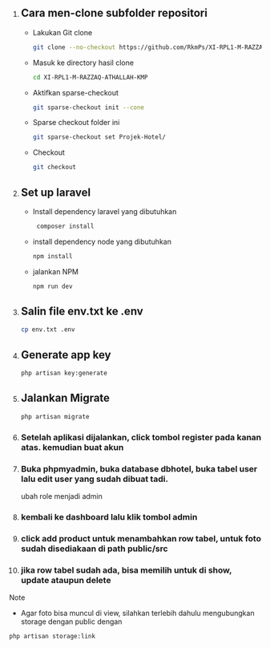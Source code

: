 1. ## Cara men-clone subfolder repositori

    - Lakukan Git clone
       ```bash
       git clone --no-checkout https://github.com/RkmPs/XI-RPL1-M-RAZZAQ-ATHALLAH-KMP
       ```
    - Masuk ke directory hasil clone
       ```bash
       cd XI-RPL1-M-RAZZAQ-ATHALLAH-KMP
       ```
    - Aktifkan sparse-checkout
       ```bash
       git sparse-checkout init --cone
       ```
    - Sparse checkout folder ini
       ```bash
       git sparse-checkout set Projek-Hotel/
       ```
    - Checkout
       ```bash
       git checkout
       ```

2. ## Set up laravel
    - Install dependency laravel yang dibutuhkan
      ```bash
       composer install
       ```
    - install dependency node yang dibutuhkan
       ```bash
       npm install
       ```
    - jalankan NPM
       ```bash
       npm run dev
       ```

3. ## Salin file env.txt ke .env
   ```bash
   cp env.txt .env
   ```

4. ## Generate app key
   ```bash
   php artisan key:generate
   ```

5. ## Jalankan Migrate
   ```bash
   php artisan migrate
   ```

6. ### Setelah aplikasi dijalankan, click tombol register pada kanan atas. kemudian buat akun

7. ### Buka phpmyadmin, buka database dbhotel, buka tabel user lalu edit user yang sudah dibuat tadi.
   ubah role menjadi admin

8. ### kembali ke dashboard lalu klik tombol admin

9. ### click add product untuk menambahkan row tabel, untuk foto sudah disediakaan di path public/src
 
10. ### jika row tabel sudah ada, bisa memilih untuk di show, update ataupun delete

> [!NOTE]
> - Agar foto bisa muncul di view, silahkan terlebih dahulu mengubungkan storage dengan public dengan
> ``` bash
>php artisan storage:link
>```
